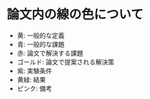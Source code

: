 # 論文内の線の色について

* 黄: 一般的な定義
* 青: 一般的な課題
* 赤: 論文で解決する課題
* ゴールド: 論文で提案される解決策
* 紫: 実験条件
* 黄緑: 結果
* ピンク: 備考
